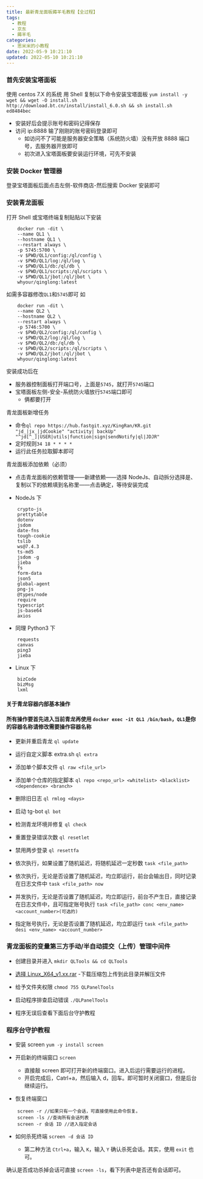 ```yaml
---
title: 最新青龙面板薅羊毛教程【全过程】
tags:
  - 教程
  - 京东
  - 薅羊毛
categories:
  - 思米米的小教程
date: 2022-05-9 10:21:10
updated: 2022-05-10 10:21:10
---
```


### 首先安装宝塔面板

使用 centos 7.X 的系统 用 Shell 复制以下命令安装宝塔面板
`yum install -y wget && wget -O install.sh http://download.bt.cn/install/install_6.0.sh && sh install.sh ed8484bec`

- 安装好后会提示账号和密码记得保存
- 访问 ip:8888 输了刚刚的账号密码登录即可
  - 如访问不了可能是服务器安全策略（系统防火墙）没有开放 8888 端口号，去服务器开放即可
  - 初次进入宝塔面板要安装运行环境，可先不安装

### 安装 Docker 管理器

登录宝塔面板后面点击左侧-软件商店-然后搜索 Docker 安装即可

<!-- more -->

### 安装青龙面板

打开 Shell 或宝塔终端复制贴贴以下安装

```
    docker run -dit \
    --name QL1 \
    --hostname QL1 \
    --restart always \
    -p 5745:5700 \
    -v $PWD/QL1/config:/ql/config \
    -v $PWD/QL1/log:/ql/log \
    -v $PWD/QL1/db:/ql/db \
    -v $PWD/QL1/scripts:/ql/scripts \
    -v $PWD/QL1/jbot:/ql/jbot \
    whyour/qinglong:latest
```

如需多容器修改`QL1`和`5745`即可 如

```
    docker run -dit \
    --name QL2 \
    --hostname QL2 \
    --restart always \
    -p 5746:5700 \
    -v $PWD/QL2/config:/ql/config \
    -v $PWD/QL2/log:/ql/log \
    -v $PWD/QL2/db:/ql/db \
    -v $PWD/QL2/scripts:/ql/scripts \
    -v $PWD/QL2/jbot:/ql/jbot \
    whyour/qinglong:latest
```

安装成功后在

- 服务器控制面板打开端口号，上面是`5745`，就打开`5745`端口
- 宝塔面板左侧-安全-系统防火墙放行`5745`端口即可
  - 俩都要打开

青龙面板新增任务

- 命令`ql repo https://hub.fastgit.xyz/KingRan/KR.git "jd_|jx_|jdCookie" "activity| backUp" "^jd[^_]|USER|utils|function|sign|sendNotify|ql|JDJR"`
- 定时规则`34 18 * * * *`
- 运行此任务拉取脚本即可

青龙面板添加依赖（必须）

- 点击青龙面板的依赖管理——新建依赖——选择 NodeJs、自动拆分选择是、复制以下的依赖填到名称里——点击确定，等待安装完成

- NodeJs 下

```
    crypto-js
    prettytable
    dotenv
    jsdom
    date-fns
    tough-cookie
    tslib
    ws@7.4.3
    ts-md5
    jsdom -g
    jieba
    fs
    form-data
    json5
    global-agent
    png-js
    @types/node
    require
    typescript
    js-base64
    axios
```

- 同理 Python3 下

```
    requests
    canvas
    ping3
    jieba
```

- Linux 下

```
    bizCode
    bizMsg
    lxml
```

#### 关于青龙容器内部基本操作

#### 所有操作要首先进入当前青龙再使用 `docker exec -it QL1 /bin/bash`，`QL1`是你的容器名称请修改需要操作容器名称

- 更新并重启青龙 `ql update`

- 运行自定义脚本 extra.sh `ql extra`

- 添加单个脚本文件 `ql raw <file_url>`

- 添加单个仓库的指定脚本
  `ql repo <repo_url> <whitelist> <blacklist> <dependence> <branch>`

- 删除旧日志 `ql rmlog <days>`

- 启动 tg-bot `ql bot`

- 检测青龙环境并修复 `ql check`

- 重置登录错误次数 `ql resetlet`

- 禁用两步登录 `ql resettfa`

- 依次执行，如果设置了随机延迟，将随机延迟一定秒数
  `task <file_path>`

- 依次执行，无论是否设置了随机延迟，均立即运行，前台会输出日，同时记录在日志文件中
  `task <file_path> now`

- 并发执行，无论是否设置了随机延迟，均立即运行，前台不产生日，直接记录在日志文件中，且可指定账号执行
  `task <file_path> conc <env_name> <account_number>(可选的)`

- 指定账号执行，无论是否设置了随机延迟，均立即运行
  `task <file_path> desi <env_name> <account_number>`

### 青龙面板的变量第三方手动/半自动提交（上传）管理中间件

- 创建目录并进入
  `mkdir QLTools && cd QLTools`

- [选择 Linux_X64_v1.xx.rar](https://github.com/nuanxinqing123/QLTools/releases) -下载压缩包上传到此目录并解压文件

- 给予文件夹权限
  `chmod 755 QLPanelTools`

- 启动程序排查启动错误
  `./QLPanelTools`

- 程序无误后查看下面后台守护教程

### 程序台守护教程

- 安装 screen
  `yum -y install screen`

- 开启新的终端窗口
  `screen`

  - 直接敲 screen 即可打开新的终端窗口。进入后运行需要运行的进程。
  - 开启完成后，Catrl+a，然后输入 d，回车。即可暂时关闭窗口，但是后台继续运行。

- 恢复终端窗口

```
    screen -r //如果只有一个会话，可直接使用此命令恢复。
    screen -ls //查询所有会话列表
    screen -r 会话 ID //进入指定会话
```

- 如何杀死终端
  `screen -d 会话 ID`

  - 第二种方法
    `Ctrl+a`，输入 `K`，输入 `Y` 确认杀死会话。其实，使用 `exit` 也可。

确认是否成功杀掉会话可直接 `screen -ls`，看下列表中是否还有会话即可。
